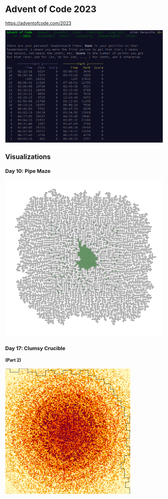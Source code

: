 # Advent of Code 2023

https://adventofcode.com/2023

![](screenshot.png)

## Visualizations

### Day 10: Pipe Maze

![](visualizations/day10.png)

### Day 17: Clumsy Crucible 
#### (Part 2)

![](visualizations/day17.png)